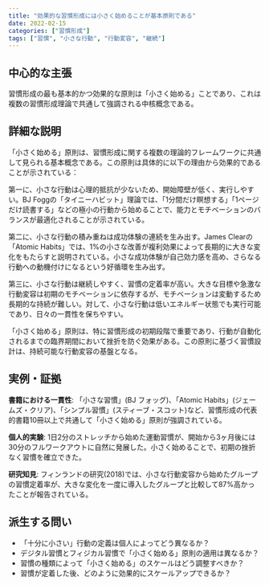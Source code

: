 ```yaml
---
title: "効果的な習慣形成には小さく始めることが基本原則である"
date: 2022-02-15
categories: ["習慣形成"]
tags: ["習慣", "小さな行動", "行動変容", "継続"]
---
```


## 中心的な主張

習慣形成の最も基本的かつ効果的な原則は「小さく始める」ことであり、これは複数の習慣形成理論で共通して強調される中核概念である。

## 詳細な説明

「小さく始める」原則は、習慣形成に関する複数の理論的フレームワークに共通して見られる基本概念である。この原則は具体的に以下の理由から効果的であることが示されている：

第一に、小さな行動は心理的抵抗が少ないため、開始障壁が低く、実行しやすい。BJ Foggの「タイニーハビット」理論では、「1分間だけ瞑想する」「1ページだけ読書する」などの極小の行動から始めることで、能力とモチベーションのバランスが最適化されることが示されている。

第二に、小さな行動の積み重ねは成功体験の連続を生み出す。James Clearの「Atomic Habits」では、1%の小さな改善が複利効果によって長期的に大きな変化をもたらすと説明されている。小さな成功体験が自己効力感を高め、さらなる行動への動機付けになるという好循環を生み出す。

第三に、小さな行動は継続しやすく、習慣の定着率が高い。大きな目標や急激な行動変容は初期のモチベーションに依存するが、モチベーションは変動するため長期的な持続が難しい。対して、小さな行動は低いエネルギー状態でも実行可能であり、日々の一貫性を保ちやすい。

「小さく始める」原則は、特に習慣形成の初期段階で重要であり、行動が自動化されるまでの臨界期間において挫折を防ぐ効果がある。この原則に基づく習慣設計は、持続可能な行動変容の基盤となる。

## 実例・証拠

**書籍における一貫性**: 「小さな習慣」(BJ フォッグ)、「Atomic Habits」(ジェームズ・クリア)、「シンプル習慣」(スティーブ・スコット)など、習慣形成の代表的書籍10冊以上で共通して「小さく始める」原則が強調されている。

**個人的実験**: 1日2分のストレッチから始めた運動習慣が、開始から3ヶ月後には30分のフルワークアウトに自然に発展した。小さく始めることで、初期の挫折なく習慣を確立できた。

**研究知見**: フィンランドの研究(2018)では、小さな行動変容から始めたグループの習慣定着率が、大きな変化を一度に導入したグループと比較して87%高かったことが報告されている。

## 派生する問い

- 「十分に小さい」行動の定義は個人によってどう異なるか？
- デジタル習慣とフィジカル習慣で「小さく始める」原則の適用は異なるか？
- 習慣の種類によって「小さく始める」のスケールはどう調整すべきか？
- 習慣が定着した後、どのように効果的にスケールアップできるか？